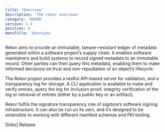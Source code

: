 ```yaml
---
title: 'Overview'
description: 'The rekor overview'
category: 'REKOR'
version: 1.4
position: 8
menuTitle: 'Overview'
---
```


Rekor aims to provide an immutable, tamper-resistant ledger of metadata generated within a software project’s supply chain. It enables software maintainers and build systems to record signed metadata to an immutable record. Other parties can then query this metadata, enabling them to make informed decisions on trust and non-repudiation of an object’s lifecycle.

The Rekor project provides a restful API-based server for validation, and a transparency log for storage. A CLI application is available to make and verify entries, query the log for inclusion proof, integrity verification of the log or retrieval of entries (either by a public key or an artifact).

Rekor fulfils the signature transparency role of sigstore’s software signing infrastructure. It can also be run on its own, and it’s designed to be extensible to working with different manifest schemas and PKI tooling.


[links]
Release
